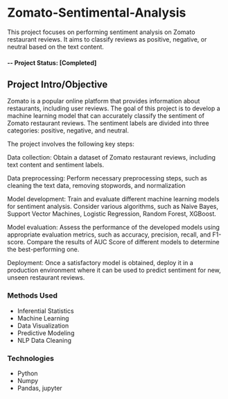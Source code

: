 # Zomato-Sentimental-Analysis
This project focuses on performing sentiment analysis on Zomato restaurant reviews. It aims to classify reviews as positive, negative, or neutral based on the text content.
#### -- Project Status: [Completed]

## Project Intro/Objective
Zomato is a popular online platform that provides information about restaurants, including user reviews. The goal of this project is to develop a machine learning model that can accurately classify the sentiment of Zomato restaurant reviews. The sentiment labels are divided into three categories: positive, negative, and neutral.

The project involves the following key steps:

Data collection: Obtain a dataset of Zomato restaurant reviews, including text content and sentiment labels.

Data preprocessing: Perform necessary preprocessing steps, such as cleaning the text data, removing stopwords, and normalization

Model development: Train and evaluate different machine learning models for sentiment analysis. Consider various algorithms, such as Naive Bayes, Support Vector Machines, Logistic Regression, Random Forest, XGBoost.

Model evaluation: Assess the performance of the developed models using appropriate evaluation metrics, such as accuracy, precision, recall, and F1-score. Compare the results of AUC Score of different models to determine the best-performing one.

Deployment: Once a satisfactory model is obtained, deploy it in a production environment where it can be used to predict sentiment for new, unseen restaurant reviews.

### Methods Used
* Inferential Statistics
* Machine Learning
* Data Visualization
* Predictive Modeling
* NLP Data Cleaning

### Technologies
* Python
* Numpy
* Pandas, jupyter
